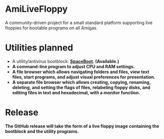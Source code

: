 # AmiLiveFloppy
A community-driven project for a small standard platform supporting live floppies for bootable programs on all Amigas.

# Utilities planned
- A utility/antivirus bootblock: <strong><a href="https://github.com/HenrikErlandsson/SpaceBoot">SpaceBoot</a>. (Available.)
- A command-line program to adjust CPU and RAM settings.
- A file browser which allows navigating folders and files, view text files, start programs, and adjust visual preferences for presentation.
- A separate file browser which allows creating, copying, renaming, deleting, and setting the flags of files, relabeling floppy disks, and editing files in text and hexadecimal, with a monitor function.

# Release
The GitHub release will take the form of a live floppy image containing the bootblock and the utility programs.
